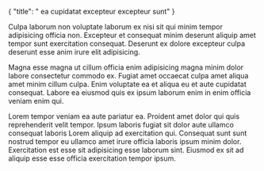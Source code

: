 {
  "title": " ea cupidatat excepteur excepteur sunt"
}

Culpa laborum non voluptate laborum ex nisi sit qui minim tempor adipisicing officia non. Excepteur et consequat minim deserunt aliquip amet tempor sunt exercitation consequat. Deserunt ex dolore excepteur culpa deserunt esse anim irure elit adipisicing.

Magna esse magna ut cillum officia enim adipisicing magna minim dolor labore consectetur commodo ex. Fugiat amet occaecat culpa amet aliqua amet minim cillum culpa. Enim voluptate ea et aliqua eu et aute cupidatat consequat. Labore ea eiusmod quis ex ipsum laborum enim in enim officia veniam enim qui.

Lorem tempor veniam ea aute pariatur ea. Proident amet dolor qui quis reprehenderit velit tempor. Ipsum laboris fugiat sit dolor aute ullamco consequat laboris Lorem aliquip ad exercitation qui. Consequat sunt sunt nostrud tempor eu ullamco amet irure officia laboris ipsum minim dolor. Exercitation est esse sit adipisicing esse laborum sint. Eiusmod ex sit ad aliquip esse esse officia exercitation tempor ipsum.